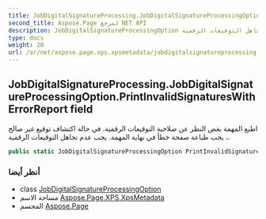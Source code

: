 ```yaml
---
title: JobDigitalSignatureProcessing.JobDigitalSignatureProcessingOption.PrintInvalidSignaturesWithErrorReport
second_title: Aspose.Page لمرجع NET API
description: JobDigitalSignatureProcessingOption مجال. اطبع المهمة بغض النظر عن صلاحية التوقيعات الرقمية. في حالة اكتشاف توقيع غير صالح  يجب طباعة صفحة خطأ في نهاية المهمة. يجب عدم تجاهل التوقيعات الرقمية.
type: docs
weight: 20
url: /ar/net/aspose.page.xps.xpsmetadata/jobdigitalsignatureprocessing.jobdigitalsignatureprocessingoption/printinvalidsignatureswitherrorreport/
---
```

## JobDigitalSignatureProcessing.JobDigitalSignatureProcessingOption.PrintInvalidSignaturesWithErrorReport field

اطبع المهمة بغض النظر عن صلاحية التوقيعات الرقمية. في حالة اكتشاف توقيع غير صالح ، يجب طباعة صفحة خطأ في نهاية المهمة. يجب عدم تجاهل التوقيعات الرقمية.

```csharp
public static JobDigitalSignatureProcessingOption PrintInvalidSignaturesWithErrorReport;
```

### أنظر أيضا

* class [JobDigitalSignatureProcessingOption](../)
* مساحة الاسم [Aspose.Page.XPS.XpsMetadata](../../jobdigitalsignatureprocessing.jobdigitalsignatureprocessingoption/)
* المجسم [Aspose.Page](../../../)


